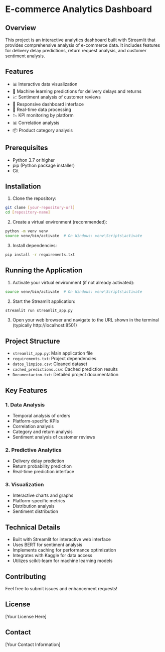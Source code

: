 # E-commerce Analytics Dashboard

## Overview
This project is an interactive analytics dashboard built with Streamlit that provides comprehensive analysis of e-commerce data. It includes features for delivery delay predictions, return request analysis, and customer sentiment analysis.

## Features
- 📊 Interactive data visualization
- 🤖 Machine learning predictions for delivery delays and returns
- 📈 Sentiment analysis of customer reviews
- 📱 Responsive dashboard interface
- 🔄 Real-time data processing
- 📉 KPI monitoring by platform
- 📊 Correlation analysis
- 📦 Product category analysis

## Prerequisites
- Python 3.7 or higher
- pip (Python package installer)
- Git

## Installation

1. Clone the repository:
```bash
git clone [your-repository-url]
cd [repository-name]
```

2. Create a virtual environment (recommended):
```bash
python -m venv venv
source venv/bin/activate  # On Windows: venv\Scripts\activate
```

3. Install dependencies:
```bash
pip install -r requirements.txt
```

## Running the Application

1. Activate your virtual environment (if not already activated):
```bash
source venv/bin/activate  # On Windows: venv\Scripts\activate
```

2. Start the Streamlit application:
```bash
streamlit run streamlit_app.py
```

3. Open your web browser and navigate to the URL shown in the terminal (typically http://localhost:8501)

## Project Structure
- `streamlit_app.py`: Main application file
- `requirements.txt`: Project dependencies
- `datos_limpios.csv`: Cleaned dataset
- `cached_predictions.csv`: Cached prediction results
- `Documentacion.txt`: Detailed project documentation

## Key Features

### 1. Data Analysis
- Temporal analysis of orders
- Platform-specific KPIs
- Correlation analysis
- Category and return analysis
- Sentiment analysis of customer reviews

### 2. Predictive Analytics
- Delivery delay prediction
- Return probability prediction
- Real-time prediction interface

### 3. Visualization
- Interactive charts and graphs
- Platform-specific metrics
- Distribution analysis
- Sentiment distribution

## Technical Details
- Built with Streamlit for interactive web interface
- Uses BERT for sentiment analysis
- Implements caching for performance optimization
- Integrates with Kaggle for data access
- Utilizes scikit-learn for machine learning models

## Contributing
Feel free to submit issues and enhancement requests!

## License
[Your License Here]

## Contact
[Your Contact Information] 